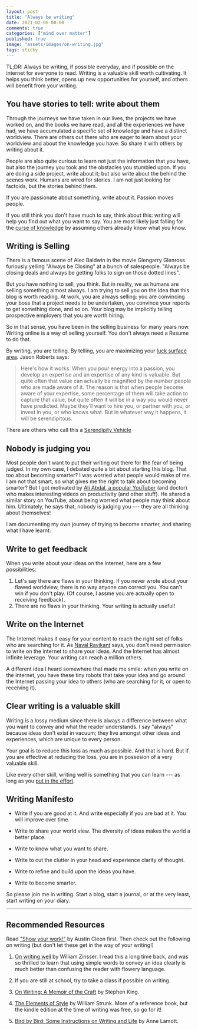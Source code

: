 ```yaml
---
layout: post
title: "Always be writing"
date: 2021-02-06 00:00
comments: true
categories: ["mind over matter"]
published: true
image: "assets/images/on-writing.jpg"
tags: sticky
---
```

TL;DR: Always be writing, if possible everyday, and if possible on the internet for everyone to read.
Writing is a valuable skill worth cultivating. It helps you think better, opens up new opportunities for yourself, and others will benefit from your writing.

## You have stories to tell: write about them
Through the journeys we have taken in our lives, the projects we have worked on, and the books we have read, and all the experiences we have had, we have accumulated a specific set of knowledge and have a distinct worldview. There are others out there who are eager to learn about your worldview and about the knowledge you have. So share it with others by writing about it.

People are also quite curious to learn not just the information that you have, but also the journey you took and the obstacles you stumbled upon.
If you are doing a side project, write about it; but also write about the behind the scenes work.
Humans are wired for stories. I am not just looking for factoids, but the stories behind them.

If you are passionate about something, write about it. Passion moves people.

If you still think you don't have much to say, think about this: writing will help you find out what you want to say.
You are most likely just falling for the [curse of knowledge](https://en.wikipedia.org/wiki/Curse_of_knowledge) by assuming others already know what you know.


## Writing is Selling
There is a famous scene of Alec Baldwin in the movie Glengarry Glenross furiously yelling "Always be Closing" at a bunch of salespeople. "Always be closing deals and always be getting folks to sign on those dotted lines".

But you have nothing to sell, you think. But in reality, we as humans are selling something almost always.
I am trying to sell you on the idea that this blog is worth reading.
At work, you are always selling: you are convincing your boss that a project needs to be undertaken, you convince your reports to get something done, and so on.
Your blog may be implicitly telling prospective employers that you are worth hiring.

So in that sense, you have been in the selling business for many years now.
Writing online is a way of selling yourself. You don't always need a Resume to do that.

By writing, you are telling. By telling, you are maximizing your [luck surface area](https://www.codusoperandi.com/posts/increasing-your-luck-surface-area). Jason Roberts says:
> Here's how it works. When you pour energy into a passion, you develop an expertise and an expertise of any kind is valuable. But quite often that value can actually be magnified by the number people who are made aware of it. The reason is that when people become aware of your expertise, some percentage of them will take action to capture that value, but quite often it will be in a way you would never have predicted. Maybe they'll want to hire you, or partner with you, or invest in you, or who knows what. But in whatever way it happens, it will be serendipitous.

There are others who call this a [Serendipity Vehicle](https://perell.com/essay/serendipity/)

## Nobody is judging you
Most people don't want to put their writing out there for the fear of being judged. In my own case, I debated quite a bit about starting this blog. That too about becoming smarter? I was worried what people would make of me.
I am not that smart, so what gives me the right to talk about becoming smarter? But I got motivated by [Ali Abdal, a popular YouTuber](https://www.youtube.com/c/aliabdaal/featured) (and doctor) who makes interesting videos on productivity (and other stuff). He shared a similar story on YouTube, about being worried what people may think about him. Ultimately, he says that, nobody is judging you --- they are all thinking about themselves!

I am documenting my own journey of trying to become smarter, and sharing what I have learnt.

## Write to get feedback

When you write about your ideas on the internet, here are a few possibilities:

1. Let's say there are flaws in your thinking. If you never wrote about your flawed worldview, there is no way anyone can correct you. You can't win if you don't play. (Of course, I assme you are actually open to receiving feedback).
2. There are no flaws in your thinking. Your writing is actually useful!

## Write on the Internet
The Internet makes it easy for your content to reach the right set of folks who are searching for it.
As [Naval Ravikant](https://nav.al/) says, you don't need permission to write on the internet to share your ideas. And the Internet has almost infinite leverage. Your writing can reach a million others.

A different idea I heard somewhere that made me smile: when you write on the Internet, you have these tiny robots that take your idea and go around the Internet passing your idea to others (who are searching for it, or open to receiving it).

## Clear writing is a valuable skill

Writing is a lossy medium since there is always
a difference between what you want to convey and what the reader understands.
I say "always" because ideas don't exist in vacuum; they live amongst other ideas and 
experiences, which are unique to every person.

Your goal is to reduce this loss as much as possible. And that is hard.
But if you are effective at reducing the loss, you are in possesion of a very valuable skill.

Like every other skill, writing well is something that you can learn --- as long as you [put in the effort](/deliberate-practice).

## Writing Manifesto

* Write if you are good at it. And write especially if you are bad at it. You will improve over time.

* Write to share your world view. The diversity of ideas makes the world a better place.

* Write to know what you want to share.

* Write to cut the clutter in your head and experience clarity of thought.

* Write to refine and build upon the ideas you have.

* Write to become smarter.

So please join me in writing. Start a blog, start a journal, or at the very least, start writing on your diary.

---

## Recommended Resources
Read ["Show your work!"](https://amzn.to/3jrek2L) by Austin Cleon first. Then check out the following on writing (but don't let these get in the way of your writing!)

1. [On writing well](https://amzn.to/3tnYaMp) by William Zinsser. I read this a long time back, and was so thrilled to learn that
using simple words to convey an idea clearly is much better than confusing the reader with flowery language.

2. If you are still at school, try to take a class if possible on writing.

3. [On Writing: A Memoir of the Craft](https://www.amazon.com/dp/B003BVFZ4Q/) by Stephen King.

4. [The Elements of Style](https://amzn.to/3pXNIJk) by William Strunk. More of a reference book, but the kindle edition at the time of writing was free, so go for it!

5. [Bird by Bird: Some Instructions on Writing and Life](https://amzn.to/3rvzBve) by Anne Lamott.


